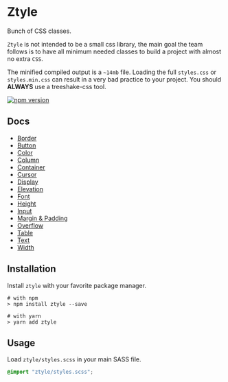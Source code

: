 # Ztyle

Bunch of CSS classes.

`Ztyle` is not intended to be a small css library, the main goal the team follows is to have all minimum needed classes to build a project with almost no extra `CSS`.

The minified compiled output is a `~14mb` file. Loading the full `styles.css` or `styles.min.css` can result in a very bad practice to your project. You should **ALWAYS** use a treeshake-css tool.

[![npm version](https://badge.fury.io/js/ztyle.svg)](https://badge.fury.io/js/ztyle)

## Docs

- [Border](./border.md)
- [Button](./button.md)
- [Color](./color.md)
- [Column](./column.md)
- [Container](./container.md)
- [Cursor](./cursor.md)
- [Display](./display.md)
- [Elevation](./elevation.md)
- [Font](./font.md)
- [Height](./height.md)
- [Input](./input.md)
- [Margin & Padding](./margin-padding.md)
- [Overflow](./overflow.md)
- [Table](./table.md)
- [Text](./text.md)
- [Width](./width.md)

## Installation

Install `ztyle` with your favorite package manager.

```shell
# with npm
> npm install ztyle --save

# with yarn
> yarn add ztyle
```

## Usage

Load `ztyle/styles.scss` in your main SASS file.

```css
@import "ztyle/styles.scss";
```
